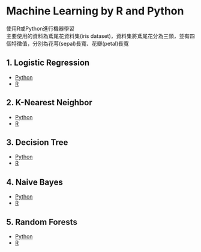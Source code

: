 # Machine Learning by R and Python
使用R或Python進行機器學習\
主要使用的資料為鳶尾花資料集(iris dataset)，資料集將鳶尾花分為三類，並有四個特徵值，分別為花萼(sepal)長寬、花瓣(petal)長寬
 
## 1. Logistic Regression
* [Python](https://github.com/KangChungLin/Machine-Learning-with-RandPython/blob/master/Logistic_iris.ipynb)
* [R](https://github.com/KangChungLin/Machine-Learning-with-RandPython/blob/master/Logistic_iris.R)
 
## 2. K-Nearest Neighbor
* [Python](https://github.com/KangChungLin/Machine-Learning-with-RandPython/blob/master/KNN_iris.ipynb)
* [R](https://github.com/KangChungLin/Machine-Learning-with-RandPython/blob/master/KNN_iris.R)

## 3. Decision Tree
* [Python](https://github.com/KangChungLin/Machine-Learning-with-RandPython/blob/master/DecisionTree_iris.ipynb)
* [R](https://github.com/KangChungLin/Machine-Learning-with-RandPython/blob/master/DecisionTree_iris.R)

## 4. Naive Bayes
* [Python](https://github.com/KangChungLin/Machine-Learning-with-RandPython/blob/master/NaiveBayes_iris.ipynb)
* [R](https://github.com/KangChungLin/Machine-Learning-with-RandPython/blob/master/NaiveBayes_iris.R)

## 5. Random Forests
* [Python](https://github.com/KangChungLin/Machine-Learning-with-RandPython/blob/master/RndomForest_iris.ipynb)
* [R](https://github.com/KangChungLin/Machine-Learning-with-RandPython/blob/master/RandomForest_iris.R)
